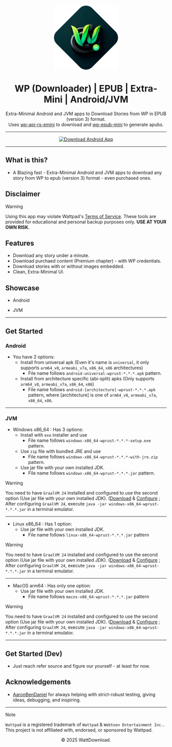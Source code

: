 <p align="center">
  <img src="logo.png" alt="WattDownload Logo" width="200px">
</p>

<h1 align="center">WP (Downloader) | EPUB | Extra-Mini | Android/JVM</h1>

<p align="center">
  Extra-Minimal Android and JVM apps to Download Stories from WP in EPUB (version 3) format. <br/>
  Uses <a href="/wp-backend-rs-emini/wattpad-rs">wp-api-rs-emini</a> to download and <a href="/wp-backend-rs-emini/wp-epub-mini">wp-epub-mini</a> to generate apubs.
</p>

---

<div align="center">
  <a href="https://github.com/WattDownload/wp-epub-rs-emini/releases/latest">
    <img src="https://img.shields.io/badge/Download%20For%20Android%20or%20Desktop%20(JVM)%20now!-darkgreen?style=for-the-badge&logo=abdownloadmanager&logoColor=f5f5f5" alt="Download Android App">
  </a>
</div>

---

## What is this?
- A Blazing fast - Extra-Minimal Android and JVM apps to download any story from WP to epub (version 3) format - even purchased ones.

## Disclaimer
> [!WARNING]
> Using this app may violate Wattpad's [Terms of Service](https://policies.wattpad.com/terms/). These tools are provided for educational and personal backup purposes only. **USE AT YOUR OWN RISK.**

## Features
- Download any story under a minute.
- Download purchaed content (Premium chapter) - with WP credentials.
- Download stories with or without images embedded.
- Clean, Extra-Minimal UI.

## Showcase
- Android


- JVM


---

## Get Started
### Android
 - You have 2 options:
   - Install from universal apk (Even it's name is `universal`, it only supports `arm64_v8`, `armeabi_v7a`, `x86_64`, `x86` architectures)
     - File name follows `android-universal-wprust-*.*.*.apk` pattern.
   - Install from architecture specific (abi-split) apks (Only supports `arm64_v8`, `armeabi_v7a`, `x86_64`, `x86`)
     - File name follows `android-[architecture]-wprust-*.*.*.apk` pattern, where [architecture] is one of `arm64_v8`, `armeabi_v7a`, `x86_64`, `x86`.

---

### JVM
 - Windows x86_64 : Has 3 options:
   - Install with `exe` installer and use
     - File name follows `windows-x86_64-wprust-*.*.*-setup.exe` pattern.
   - Use `zip` file with bundled JRE and use
     - File name follows `windows-x86_64-wprust-*.*.*-with-jre.zip` pattern.
   - Use jar file with your own installed JDK.
     - File name follows `windows-x86_64-wprust-*.*.*.jar` pattern.
 > [!WARNING]
 > You need to have `GraalVM 24` installed and configured to use the second option (Use jar file with your own installed JDK). ([Download](https://www.graalvm.org/downloads/) & [Configure](https://www.graalvm.org/latest/getting-started/windows/) ; After configuring `GraalVM 24`, execute `java -jar windows-x86_64-wprust-*.*.*.jar` in a terminal emulator. 
---
 - Linux x86_64 : Has 1 option:
   - Use jar file with your own installed JDK.
     - File name follows `linux-x86_64-wprust-*.*.*.jar` pattern
 > [!WARNING]
 > You need to have `GraalVM 24` installed and configured to use the second option (Use jar file with your own installed JDK). ([Download](https://www.graalvm.org/downloads/) & [Configure](https://www.graalvm.org/latest/getting-started/linux/) ; After configuring `GraalVM 24`, execute `java -jar windows-x86_64-wprust-*.*.*.jar` in a terminal emulator.
---
 - MacOS arm64 : Has only one option:
   - Use jar file with your own installed JDK.
     - File name follows `macos-x86_64-wprust-*.*.*.jar` pattern
 > [!WARNING]
 > You need to have `GraalVM 24` installed and configured to use the second option (Use jar file with your own installed JDK). ([Download](https://www.graalvm.org/downloads/) & [Configure](https://www.graalvm.org/latest/getting-started/macos/) ; After configuring `GraalVM 24`, execute `java -jar windows-x86_64-wprust-*.*.*.jar` in a terminal emulator.
---
## Get Started (Dev)
- Just reach refer source and figure our yourself - at least for now.

## Acknowledgements
- [AaronBenDaniel](https://github.com/AaronBenDaniel) for always helping with strict-robust testing, giving ideas, debugging, and inspiring.

---

> [!NOTE]
> `Wattpad` is a registered trademark of `Wattpad` & `Webtoon Entertainment Inc.`. This project is not affiliated with, endorsed, or sponsored by Wattpad.

<p align="center">© 2025 WattDownload.</p>
